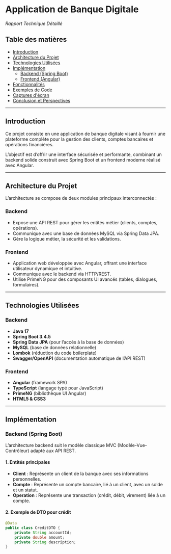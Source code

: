 # Application de Banque Digitale  
*Rapport Technique Détaillé*

## Table des matières
- [Introduction](#introduction)  
- [Architecture du Projet](#architecture-du-projet)  
- [Technologies Utilisées](#technologies-utilisées)  
- [Implémentation](#implémentation)  
  - [Backend (Spring Boot)](#backend-spring-boot)  
  - [Frontend (Angular)](#frontend-angular)  
- [Fonctionnalités](#fonctionnalités)  
- [Exemples de Code](#exemples-de-code)  
- [Captures d'écran](#captures-décran)  
- [Conclusion et Perspectives](#conclusion-et-perspectives)

---

## Introduction

Ce projet consiste en une application de banque digitale visant à fournir une plateforme complète pour la gestion des clients, comptes bancaires et opérations financières.  

L’objectif est d’offrir une interface sécurisée et performante, combinant un backend solide construit avec Spring Boot et un frontend moderne réalisé avec Angular.

---

## Architecture du Projet

L’architecture se compose de deux modules principaux interconnectés :

### Backend  
- Expose une API REST pour gérer les entités métier (clients, comptes, opérations).  
- Communique avec une base de données MySQL via Spring Data JPA.  
- Gère la logique métier, la sécurité et les validations.  

### Frontend  
- Application web développée avec Angular, offrant une interface utilisateur dynamique et intuitive.  
- Communique avec le backend via HTTP/REST.  
- Utilise PrimeNG pour des composants UI avancés (tables, dialogues, formulaires).

---

## Technologies Utilisées

### Backend  
- **Java 17**  
- **Spring Boot 3.4.5**  
- **Spring Data JPA** (pour l’accès à la base de données)  
- **MySQL** (base de données relationnelle)  
- **Lombok** (réduction du code boilerplate)  
- **Swagger/OpenAPI** (documentation automatique de l’API REST)  

### Frontend  
- **Angular** (framework SPA)  
- **TypeScript** (langage typé pour JavaScript)  
- **PrimeNG** (bibliothèque UI Angular)  
- **HTML5 & CSS3**

---

## Implémentation

### Backend (Spring Boot)

L’architecture backend suit le modèle classique MVC (Modèle-Vue-Contrôleur) adapté aux API REST.

#### 1. Entités principales

- **Client** : Représente un client de la banque avec ses informations personnelles.  
- **Compte** : Représente un compte bancaire, lié à un client, avec un solde et un statut.  
- **Operation** : Représente une transaction (crédit, débit, virement) liée à un compte.

#### 2. Exemple de DTO pour crédit

```java
@Data
public class CreditDTO {
    private String accountId;
    private double amount;
    private String description;
}
